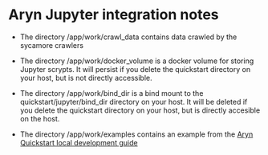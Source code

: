 # Aryn Jupyter integration notes

* The directory /app/work/crawl_data contains data crawled by the sycamore crawlers

* The directory /app/work/docker_volume is a docker volume for storing Jupyter scrypts. It will
  persist if you delete the quickstart directory on your host, but is not directly accessible.

* The directory /app/work/bind_dir is a bind mount to the quickstart/jupyter/bind_dir directory on
  your host. It will be deleted if you delete the quickstart directory on your host, but is
  directly accesible on the host.

* The directory /app/work/examples contains an example from the [Aryn Quickstart local development
  guide](https://github.com/aryn-ai/quickstart/blob/main/sycamore-local-development-example.md)
